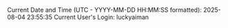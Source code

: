 Current Date and Time (UTC - YYYY-MM-DD HH:MM:SS formatted): 2025-08-04 23:55:35
Current User's Login: luckyaiman
